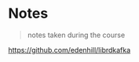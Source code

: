 # Notes

> notes taken during the course

<!-- https://gitignore.io -->
<!-- https://github.com/github/gitignore -->

https://github.com/edenhill/librdkafka

